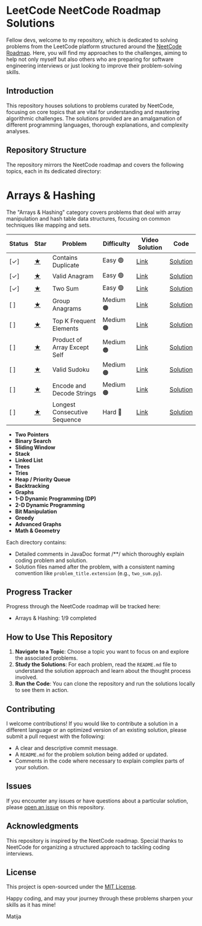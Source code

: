 # LeetCode NeetCode Roadmap Solutions

Fellow devs, welcome to my repository, which is dedicated to solving problems from the LeetCode platform structured around the [NeetCode Roadmap](https://neetcode.io/roadmap). Here, you will find my approaches to the challenges, aiming to help not only myself but also others who are preparing for software engineering interviews or just looking to improve their problem-solving skills.

## Introduction

This repository houses solutions to problems curated by NeetCode, focusing on core topics that are vital for understanding and mastering algorithmic challenges. The solutions provided are an amalgamation of different programming languages, thorough explanations, and complexity analyses.

## Repository Structure

The repository mirrors the NeetCode roadmap and covers the following topics, each in its dedicated directory:

# Arrays & Hashing

The "Arrays & Hashing" category covers problems that deal with array manipulation and hash table data structures, focusing on common techniques like mapping and sets.

| Status | Star | Problem | Difficulty      | Video Solution | Code |
|--------|------|---------|-----------------|----------------|------|
| [✓]    | [★](#) | Contains Duplicate | Easy 🟢 | [Link](https://www.youtube.com/watch?v=3OamzN90kPg) | [Solution](https://github.com/mbrnas/leetcode-roadmap/blob/main/src/main/java/org/company/arraysandhashing/ContainsDuplicate.java) |
| [✓]    | [★](#) | Valid Anagram | Easy 🟢 | [Link](https://www.youtube.com/watch?v=IRN1VcA8CGc) | [Solution](https://github.com/mbrnas/leetcode-roadmap/blob/main/src/main/java/org/company/arraysandhashing/ValidAnagram.java) |
| [✓]    | [★](#) | Two Sum | Easy 🟢 | [Link](https://www.youtube.com/watch?v=BoHO04xVeU0) | [Solution](https://github.com/mbrnas/leetcode-roadmap/blob/main/src/main/java/org/company/arraysandhashing/TwoSum.java) |
| [ ]    | [★](#) | Group Anagrams | Medium 🟠 | [Link](#) | [Solution](#) |
| [ ]    | [★](#) | Top K Frequent Elements | Medium 🟠 | [Link](#) | [Solution](#) |
| [ ]    | [★](#) | Product of Array Except Self | Medium 🟠 | [Link](#) | [Solution](#) |
| [ ]    | [★](#) | Valid Sudoku | Medium 🟠 | [Link](#) | [Solution](#) |
| [ ]    | [★](#) | Encode and Decode Strings | Medium 🟠 | [Link](#) | [Solution](#) |
| [ ]    | [★](#) | Longest Consecutive Sequence | Hard 🔴 | [Link](#) | [Solution](#) |


- **Two Pointers**
- **Binary Search**
- **Sliding Window**
- **Stack**
- **Linked List**
- **Trees**
- **Tries**
- **Heap / Priority Queue**
- **Backtracking**
- **Graphs**
- **1-D Dynamic Programming (DP)**
- **2-D Dynamic Programming**
- **Bit Manipulation**
- **Greedy**
- **Advanced Graphs**
- **Math & Geometry**

Each directory contains:

- Detailed comments in JavaDoc format /**/ which thoroughly explain coding problem and solution.
- Solution files named after the problem, with a consistent naming convention like `problem_title.extension` (e.g., `two_sum.py`).

## Progress Tracker

Progress through the NeetCode roadmap will be tracked here:

- Arrays & Hashing: 1/9 completed

## How to Use This Repository

1. **Navigate to a Topic**: Choose a topic you want to focus on and explore the associated problems.
2. **Study the Solutions**: For each problem, read the `README.md` file to understand the solution approach and learn about the thought process involved.
3. **Run the Code**: You can clone the repository and run the solutions locally to see them in action.

## Contributing

I welcome contributions! If you would like to contribute a solution in a different language or an optimized version of an existing solution, please submit a pull request with the following:

- A clear and descriptive commit message.
- A `README.md` for the problem solution being added or updated.
- Comments in the code where necessary to explain complex parts of your solution.

## Issues

If you encounter any issues or have questions about a particular solution, please [open an issue](https://github.com/mbrnas/leetcode-roadmap/issues) on this repository.

## Acknowledgments

This repository is inspired by the NeetCode roadmap. Special thanks to NeetCode for organizing a structured approach to tackling coding interviews.

## License

This project is open-sourced under the [MIT License]([LICENSE.md](https://opensource.org/license/mit)).

Happy coding, and may your journey through these problems sharpen your skills as it has mine!

Matija
